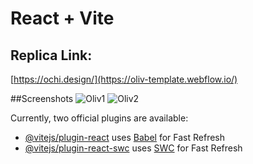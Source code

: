 # React + Vite

## Replica Link:
[https://ochi.design/](https://oliv-template.webflow.io/)

##Screenshots
![Oliv1](https://github.com/Akshay5651/GSAP-Website/assets/39129814/3e979b5f-4557-4453-bc19-c2a03b1f6412)
![Oliv2](https://github.com/Akshay5651/GSAP-Website/assets/39129814/97fa2fa3-0508-4a94-9b1c-17ee0a896e50)


Currently, two official plugins are available:

- [@vitejs/plugin-react](https://github.com/vitejs/vite-plugin-react/blob/main/packages/plugin-react/README.md) uses [Babel](https://babeljs.io/) for Fast Refresh
- [@vitejs/plugin-react-swc](https://github.com/vitejs/vite-plugin-react-swc) uses [SWC](https://swc.rs/) for Fast Refresh

